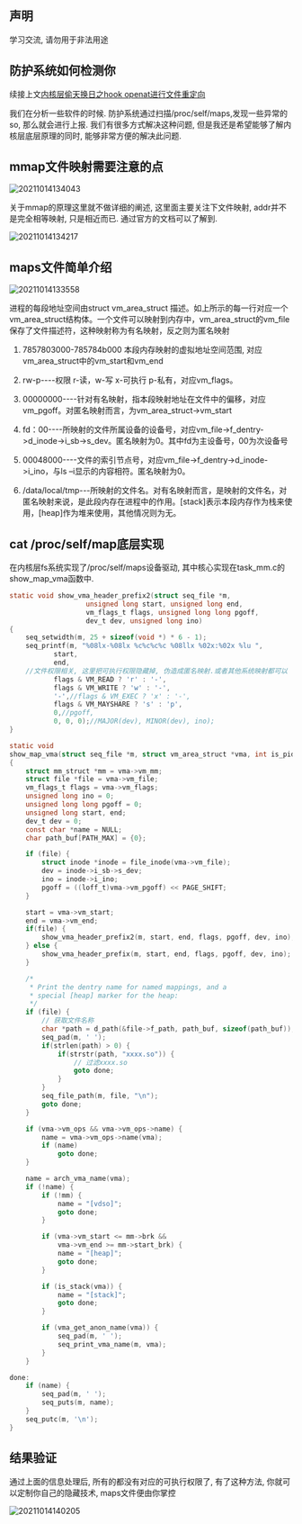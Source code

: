 
## 声明

学习交流, 请勿用于非法用途

## 防护系统如何检测你


续接上文[内核层偷天换日之hook openat进行文件重定向](https://bbs.pediy.com/thread-269730.htm)

我们在分析一些软件的时候. 防护系统通过扫描/proc/self/maps,发现一些异常的so, 那么就会进行上报. 我们有很多方式解决这种问题, 但是我还是希望能够了解内核层底层原理的同时, 能够非常方便的解决此问题.

## mmap文件映射需要注意的点

![20211014134043](https://cdn.jsdelivr.net/gh/yhnu/PicBed/20211014134043.png)

关于mmap的原理这里就不做详细的阐述, 这里面主要关注下文件映射, addr并不是完全相等映射, 只是相近而已. 通过官方的文档可以了解到.

![20211014134217](https://cdn.jsdelivr.net/gh/yhnu/PicBed/20211014134217.png)


## maps文件简单介绍

![20211014133558](https://cdn.jsdelivr.net/gh/yhnu/PicBed/20211014133558.png)

进程的每段地址空间由struct vm_area_struct 描述。如上所示的每一行对应一个vm_area_struct结构体。一个文件可以映射到内存中，vm_area_struct的vm_file保存了文件描述符，这种映射称为有名映射，反之则为匿名映射

1. 7857803000-785784b000 本段内存映射的虚拟地址空间范围, 对应vm_area_struct中的vm_start和vm_end

2. rw-p----权限 r-读，w-写 x-可执行 p-私有，对应vm_flags。

3. 00000000----针对有名映射，指本段映射地址在文件中的偏移，对应vm_pgoff。对匿名映射而言，为vm_area_struct->vm_start

4. fd：00----所映射的文件所属设备的设备号，对应vm_file->f_dentry->d_inode->i_sb->s_dev。匿名映射为0。其中fd为主设备号，00为次设备号

5. 00048000----文件的索引节点号，对应vm_file->f_dentry->d_inode->i_ino，与ls –i显示的内容相符。匿名映射为0。

6. /data/local/tmp---所映射的文件名。对有名映射而言，是映射的文件名，对匿名映射来说，是此段内存在进程中的作用。[stack]表示本段内存作为栈来使用，[heap]作为堆来使用，其他情况则为无。

## cat /proc/self/map底层实现

在内核层fs系统实现了/proc/self/maps设备驱动, 其中核心实现在task_mm.c的show_map_vma函数中.
```c
static void show_vma_header_prefix2(struct seq_file *m,
				   unsigned long start, unsigned long end,
				   vm_flags_t flags, unsigned long long pgoff,
				   dev_t dev, unsigned long ino)
{
	seq_setwidth(m, 25 + sizeof(void *) * 6 - 1);
	seq_printf(m, "%08lx-%08lx %c%c%c%c %08llx %02x:%02x %lu ",
		   start,
		   end,
    //文件权限相关, 这里把可执行权限隐藏掉, 伪造成匿名映射.或者其他系统映射都可以
		   flags & VM_READ ? 'r' : '-',
		   flags & VM_WRITE ? 'w' : '-',
		   '-',//flags & VM_EXEC ? 'x' : '-',
		   flags & VM_MAYSHARE ? 's' : 'p',
		   0,//pgoff,
		   0, 0, 0);//MAJOR(dev), MINOR(dev), ino);
}

static void
show_map_vma(struct seq_file *m, struct vm_area_struct *vma, int is_pid)
{
	struct mm_struct *mm = vma->vm_mm;
	struct file *file = vma->vm_file;
	vm_flags_t flags = vma->vm_flags;
	unsigned long ino = 0;
	unsigned long long pgoff = 0;
	unsigned long start, end;
	dev_t dev = 0;
	const char *name = NULL;
	char path_buf[PATH_MAX] = {0};

	if (file) {
		struct inode *inode = file_inode(vma->vm_file);
		dev = inode->i_sb->s_dev;
		ino = inode->i_ino;
		pgoff = ((loff_t)vma->vm_pgoff) << PAGE_SHIFT;
	}

	start = vma->vm_start;
	end = vma->vm_end;
	if(file) {
		show_vma_header_prefix2(m, start, end, flags, pgoff, dev, ino);
	} else {
		show_vma_header_prefix(m, start, end, flags, pgoff, dev, ino);
	}	

	/*
	 * Print the dentry name for named mappings, and a
	 * special [heap] marker for the heap:
	 */
	if (file) {
        // 获取文件名称
		char *path = d_path(&file->f_path, path_buf, sizeof(path_buf));
		seq_pad(m, ' ');
		if(strlen(path) > 0) {            
			if(strstr(path, "xxxx.so")) {
                // 过滤xxxx.so
				goto done;
			}
		}				
		seq_file_path(m, file, "\n");		
		goto done;
	}

	if (vma->vm_ops && vma->vm_ops->name) {
		name = vma->vm_ops->name(vma);
		if (name)
			goto done;
	}

	name = arch_vma_name(vma);
	if (!name) {
		if (!mm) {
			name = "[vdso]";
			goto done;
		}

		if (vma->vm_start <= mm->brk &&
		    vma->vm_end >= mm->start_brk) {
			name = "[heap]";
			goto done;
		}

		if (is_stack(vma)) {
			name = "[stack]";
			goto done;
		}

		if (vma_get_anon_name(vma)) {
			seq_pad(m, ' ');
			seq_print_vma_name(m, vma);
		}
	}

done:
	if (name) {
		seq_pad(m, ' ');
		seq_puts(m, name);
	}
	seq_putc(m, '\n');
}
```

## 结果验证

通过上面的信息处理后, 所有的都没有对应的可执行权限了, 有了这种方法, 你就可以定制你自己的隐藏技术, maps文件便由你掌控

![20211014140205](https://cdn.jsdelivr.net/gh/yhnu/PicBed/20211014140205.png)
